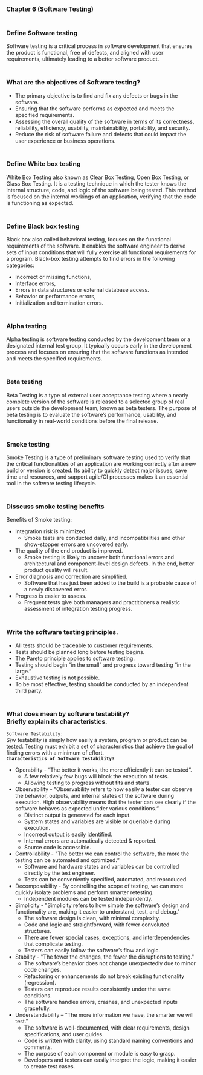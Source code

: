 ### Chapter 6 (Software Testing)

### **<br/>Define Software testing**
Software testing is a critical process in software development that ensures the product is functional, free of defects, and aligned with user requirements, ultimately leading to a better software product.

### **<br/>What are the objectives of Software testing?**
  - The primary objective is to find and fix any defects or bugs in the software.
  - Ensuring that the software performs as expected and meets the specified requirements.
  - Assessing the overall quality of the software in terms of its correctness, reliability, efficiency, usability, maintainability, portability, and security.
  - Reduce the risk of software failure and defects that could impact the user experience or business operations.

### **<br/>Define White box testing**
White Box Testing also known as Clear Box Testing, Open Box Testing, or Glass Box Testing. It is a testing technique in which the tester knows the internal structure, code, and logic of the software being tested. This method is focused on the internal workings of an application, verifying that the code is functioning as expected.

### **<br/>Define Black box testing**
Black box also called behavioral testing, focuses on the functional requirements of the software. It enables the software engineer to derive sets of input conditions that will fully exercise all functional requirements for a program. Black-box testing attempts to find errors in the following categories:<br/>
  - Incorrect or missing functions,
  - Interface errors,
  - Errors in data structures or external database access.
  - Behavior or performance errors,
  - Initialization and termination errors.


### **<br/>Alpha testing**
Alpha testing is software testing conducted by the development team or a designated internal test group. It typically occurs early in the development process and focuses on ensuring that the software functions as intended and meets the specified requirements.

### **<br/>Beta testing**
Beta Testing is a type of external user acceptance testing where a nearly complete version of the software is released to a selected group of real users outside the development team, known as beta testers. The purpose of beta testing is to evaluate the software’s performance, usability, and functionality in real-world conditions before the final release.


### **<br/>Smoke testing**
Smoke Testing is a type of preliminary software testing used to verify that the critical functionalities of an application are working correctly after a new build or version is created. Its ability to quickly detect major issues, save time and resources, and support agile/CI processes makes it an essential tool in the software testing lifecycle.

### **<br/>Disscuss smoke testing benefits**
Benefits of Smoke testing:<br/>
  - Integration risk is minimized.
      - Smoke tests are conducted daily, and incompatibilities and other show-stopper errors are uncovered early.
  - The quality of the end product is improved.
      - Smoke testing is likely to uncover both functional errors and architectural and component-level design defects. In the end, better product quality will result.
  - Error diagnosis and correction are simplified.
      - Software that has just been added to the build is a probable cause of a newly discovered error.
  - Progress is easier to assess.
      - Frequent tests give both managers and practitioners a realistic assessment of integration testing progress.


### **<br/>Write the software testing principles.**
  - All tests should be traceable to customer requirements.
  - Tests should be planned long before testing begins.
  - The Pareto principle applies to software testing.
  - Testing should begin “in the small” and progress toward testing “in the large.”
  - Exhaustive testing is not possible.
  - To be most effective, testing should be conducted by an independent third party.

### **<br/>What does mean by software testability?<br/>Briefly explain its characteristics.**
`Software Testability: `<br/> 
S/w testability is simply how easily a system, program or product can be tested. Testing must exhibit a set of characteristics that achieve the goal of finding errors with a minimum of effort.<br/>
**`Characteristics of Software testability?`**
  - Operability  - “The better it works, the more efficiently it can be tested”.
      - A few relatively few bugs will block the execution of tests.
      - Allowing testing to progress without fits and starts.
  - Observability -  "Observability refers to how easily a tester can observe the behavior, outputs, and internal states of the software during execution. High observability means that the tester can see clearly if the software behaves as expected under various conditions.“
      - Distinct output is generated for each input.
      - System states and variables are visible or queriable during execution.
      - Incorrect output is easily identified.
      - Internal errors are automatically detected & reported.
      - Source code is accessible.
  - Controllability - "The better we can control the software, the more the testing can be automated and optimized.“
      - Software and hardware states and variables can be controlled directly by the test engineer.
      - Tests can be conveniently specified, automated, and reproduced.
  - Decomposability - By controlling the scope of testing, we can more quickly isolate problems and perform smarter retesting.
      - Independent modules can be tested independently.
  - Simplicity - "Simplicity refers to how simple the software’s design and functionality are, making it easier to understand, test, and debug."
      - The software design is clean, with minimal complexity.
      - Code and logic are straightforward, with fewer convoluted structures.
      - There are fewer special cases, exceptions, and interdependencies that complicate testing.
      - Testers can easily follow the software’s flow and logic.
  - Stability - "The fewer the changes, the fewer the disruptions to testing."
      - The software’s behavior does not change unexpectedly due to minor code changes.
      - Refactoring or enhancements do not break existing functionality (regression).
      - Testers can reproduce results consistently under the same conditions.
      - The software handles errors, crashes, and unexpected inputs gracefully.
  - Understandability –  "The more information we have, the smarter we will test."
      - The software is well-documented, with clear requirements, design specifications, and user guides.
      - Code is written with clarity, using standard naming conventions and comments.
      - The purpose of each component or module is easy to grasp.
      - Developers and testers can easily interpret the logic, making it easier to create test cases.



